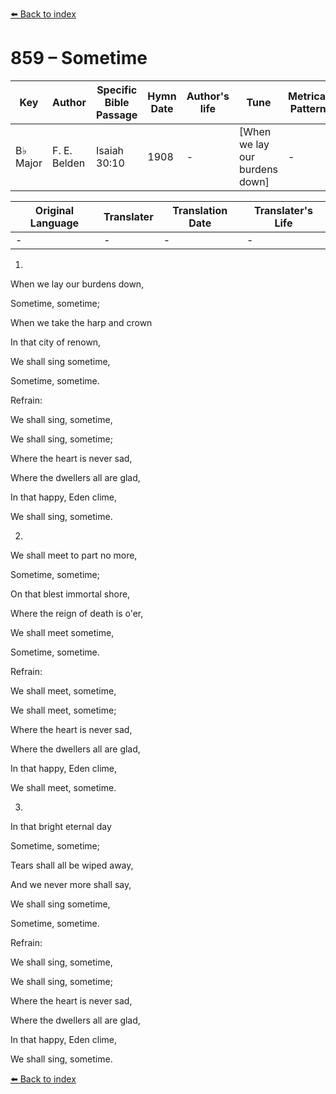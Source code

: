 [⬅️ Back to index](../README.md)

# 859 – Sometime

Key | Author   | Specific Bible Passage     |Hymn Date |Author's life |Tune |Metrical Pattern   |Composer/Source
-- | --------- | ---------------------------|----------|--------------|-----|-------------------|-------------  
B♭ Major |F. E. Belden |Isaiah 30:10 |1908 |- |[When we lay our burdens down] |- |D. S. Hakes

Original Language | Translater | Translation Date   | Translater's Life  
----------------- | --------- | --------------------|-------------     
\- |- |- |-




1.

When we lay our burdens down,

Sometime, sometime;

When we take the harp and crown

In that city of renown,

We shall sing sometime,

Sometime, sometime.



Refrain:

We shall sing, sometime,

We shall sing, sometime;

Where the heart is never sad,

Where the dwellers all are glad,

In that happy, Eden clime,

We shall sing, sometime.



2.

We shall meet to part no more,

Sometime, sometime;

On that blest immortal shore,

Where the reign of death is o'er,

We shall meet sometime,

Sometime, sometime.



Refrain:

We shall meet, sometime,

We shall meet, sometime;

Where the heart is never sad,

Where the dwellers all are glad,

In that happy, Eden clime,

We shall meet, sometime.



3.

In that bright eternal day

Sometime, sometime;

Tears shall all be wiped away,

And we never more shall say,

We shall sing sometime,

Sometime, sometime.



Refrain:

We shall sing, sometime,

We shall sing, sometime;

Where the heart is never sad,

Where the dwellers all are glad,

In that happy, Eden clime,

We shall sing, sometime.





[⬅️ Back to index](../README.md)
